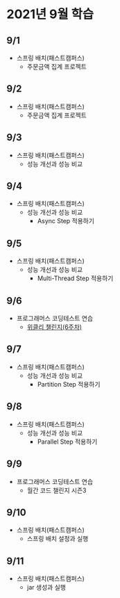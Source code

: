 # 2021년 9월 학습

## 9/1

- 스프링 배치(패스트캠퍼스)
  - 주문금액 집계 프로젝트

## 9/2

- 스프링 배치(패스트캠퍼스)
  - 주문금액 집계 프로젝트

## 9/3

- 스프링 배치(패스트캠퍼스)
  - 성능 개선과 성능 비교

## 9/4

- 스프링 배치(패스트캠퍼스)
  - 성능 개선과 성능 비교
    - Async Step 적용하기

## 9/5

- 스프링 배치(패스트캠퍼스)
  - 성능 개선과 성능 비교
    - Multi-Thread Step 적용하기

## 9/6

- 프로그래머스 코딩테스트 연습
  - [위클리 챌린지(6주차)](https://github.com/jsyang-dev/study-algorithm/tree/master/src/main/java/me/study/algorithm/programmers/challenge/weekly/week6)

## 9/7

- 스프링 배치(패스트캠퍼스)
  - 성능 개선과 성능 비교
    - Partition Step 적용하기

## 9/8

- 스프링 배치(패스트캠퍼스)
  - 성능 개선과 성능 비교
    - Parallel Step 적용하기

## 9/9

- 프로그래머스 코딩테스트 연습
  - 월간 코드 챌린지 시즌3

## 9/10

- 스프링 배치(패스트캠퍼스)
  - 스프링 배치 설정과 실행

## 9/11

- 스프링 배치(패스트캠퍼스)
  - jar 생성과 실행
  